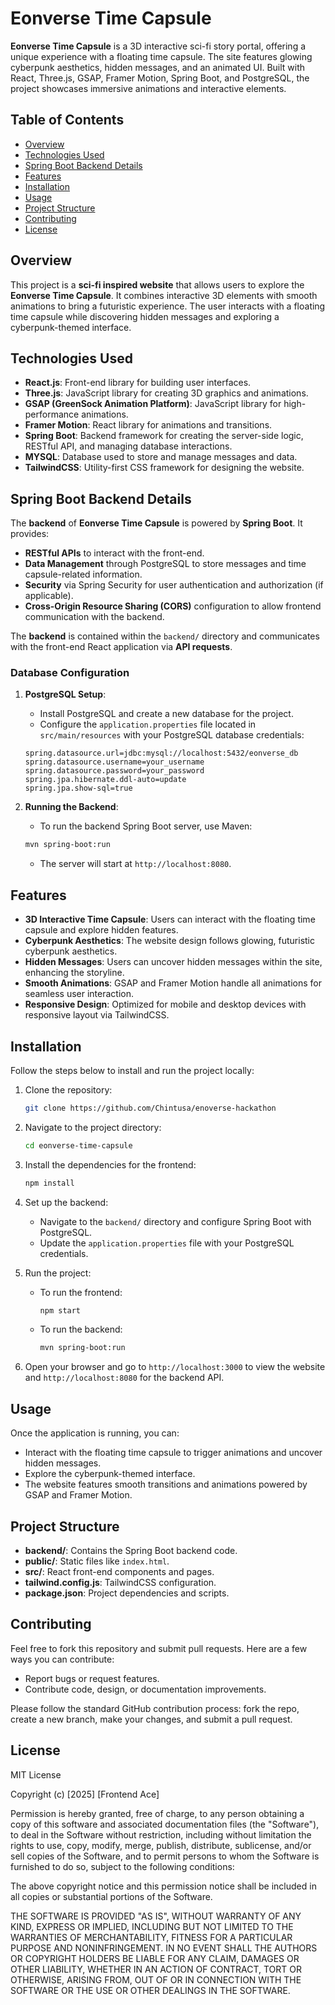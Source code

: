 # Eonverse Time Capsule

**Eonverse Time Capsule** is a 3D interactive sci-fi story portal, offering a unique experience with a floating time capsule. The site features glowing cyberpunk aesthetics, hidden messages, and an animated UI. Built with React, Three.js, GSAP, Framer Motion, Spring Boot, and PostgreSQL, the project showcases immersive animations and interactive elements.

## Table of Contents

- [Overview](#overview)
- [Technologies Used](#technologies-used)
- [Spring Boot Backend Details](#spring-boot-backend-details)
- [Features](#features)
- [Installation](#installation)
- [Usage](#usage)
- [Project Structure](#project-structure)
- [Contributing](#contributing)
- [License](#license)

## Overview

This project is a **sci-fi inspired website** that allows users to explore the **Eonverse Time Capsule**. It combines interactive 3D elements with smooth animations to bring a futuristic experience. The user interacts with a floating time capsule while discovering hidden messages and exploring a cyberpunk-themed interface.

## Technologies Used

- **React.js**: Front-end library for building user interfaces.
- **Three.js**: JavaScript library for creating 3D graphics and animations.
- **GSAP (GreenSock Animation Platform)**: JavaScript library for high-performance animations.
- **Framer Motion**: React library for animations and transitions.
- **Spring Boot**: Backend framework for creating the server-side logic, RESTful API, and managing database interactions.
- **MYSQL**: Database used to store and manage messages and data.
- **TailwindCSS**: Utility-first CSS framework for designing the website.

## Spring Boot Backend Details

The **backend** of **Eonverse Time Capsule** is powered by **Spring Boot**. It provides:

- **RESTful APIs** to interact with the front-end.
- **Data Management** through PostgreSQL to store messages and time capsule-related information.
- **Security** via Spring Security for user authentication and authorization (if applicable).
- **Cross-Origin Resource Sharing (CORS)** configuration to allow frontend communication with the backend.

The **backend** is contained within the `backend/` directory and communicates with the front-end React application via **API requests**.

### Database Configuration

1. **PostgreSQL Setup**:
    - Install PostgreSQL and create a new database for the project.
    - Configure the `application.properties` file located in `src/main/resources` with your PostgreSQL database credentials:

    ```properties
    spring.datasource.url=jdbc:mysql://localhost:5432/eonverse_db
    spring.datasource.username=your_username
    spring.datasource.password=your_password
    spring.jpa.hibernate.ddl-auto=update
    spring.jpa.show-sql=true
    ```

2. **Running the Backend**:
    - To run the backend Spring Boot server, use Maven:
    ```bash
    mvn spring-boot:run
    ```

    - The server will start at `http://localhost:8080`.

## Features

- **3D Interactive Time Capsule**: Users can interact with the floating time capsule and explore hidden features.
- **Cyberpunk Aesthetics**: The website design follows glowing, futuristic cyberpunk aesthetics.
- **Hidden Messages**: Users can uncover hidden messages within the site, enhancing the storyline.
- **Smooth Animations**: GSAP and Framer Motion handle all animations for seamless user interaction.
- **Responsive Design**: Optimized for mobile and desktop devices with responsive layout via TailwindCSS.

## Installation

Follow the steps below to install and run the project locally:

1. Clone the repository:

    ```bash
    git clone https://github.com/Chintusa/enoverse-hackathon
    ```

2. Navigate to the project directory:

    ```bash
    cd eonverse-time-capsule
    ```

3. Install the dependencies for the frontend:

    ```bash
    npm install
    ```

4. Set up the backend:

    - Navigate to the `backend/` directory and configure Spring Boot with PostgreSQL.
    - Update the `application.properties` file with your PostgreSQL credentials.

5. Run the project:

    - To run the frontend:

        ```bash
        npm start
        ```

    - To run the backend:

        ```bash
        mvn spring-boot:run
        ```

6. Open your browser and go to `http://localhost:3000` to view the website and `http://localhost:8080` for the backend API.

## Usage

Once the application is running, you can:

- Interact with the floating time capsule to trigger animations and uncover hidden messages.
- Explore the cyberpunk-themed interface.
- The website features smooth transitions and animations powered by GSAP and Framer Motion.

## Project Structure

- **backend/**: Contains the Spring Boot backend code.
- **public/**: Static files like `index.html`.
- **src/**: React front-end components and pages.
- **tailwind.config.js**: TailwindCSS configuration.
- **package.json**: Project dependencies and scripts.

## Contributing

Feel free to fork this repository and submit pull requests. Here are a few ways you can contribute:

- Report bugs or request features.
- Contribute code, design, or documentation improvements.

Please follow the standard GitHub contribution process: fork the repo, create a new branch, make your changes, and submit a pull request.

## License

MIT License

Copyright (c) [2025] [Frontend Ace]

Permission is hereby granted, free of charge, to any person obtaining a copy
of this software and associated documentation files (the "Software"), to deal
in the Software without restriction, including without limitation the rights
to use, copy, modify, merge, publish, distribute, sublicense, and/or sell
copies of the Software, and to permit persons to whom the Software is
furnished to do so, subject to the following conditions:

The above copyright notice and this permission notice shall be included in all
copies or substantial portions of the Software.

THE SOFTWARE IS PROVIDED "AS IS", WITHOUT WARRANTY OF ANY KIND, EXPRESS OR
IMPLIED, INCLUDING BUT NOT LIMITED TO THE WARRANTIES OF MERCHANTABILITY,
FITNESS FOR A PARTICULAR PURPOSE AND NONINFRINGEMENT. IN NO EVENT SHALL THE
AUTHORS OR COPYRIGHT HOLDERS BE LIABLE FOR ANY CLAIM, DAMAGES OR OTHER
LIABILITY, WHETHER IN AN ACTION OF CONTRACT, TORT OR OTHERWISE, ARISING FROM,
OUT OF OR IN CONNECTION WITH THE SOFTWARE OR THE USE OR OTHER DEALINGS IN
THE SOFTWARE.
